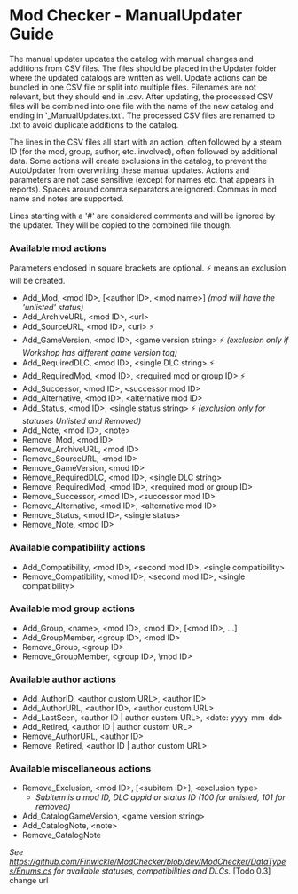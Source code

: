 # Mod Checker - ManualUpdater Guide

The manual updater updates the catalog with manual changes and additions from CSV files. The files should be placed in the Updater folder where the updated catalogs are written as well. Update actions can be bundled in one CSV file or split into multiple files. Filenames are not relevant, but they should end in .csv. After updating, the processed CSV files will be combined into one file with the name of the new catalog and ending in '_ManualUpdates.txt'. The processed CSV files are renamed to .txt to avoid duplicate additions to the catalog.

The lines in the CSV files all start with an action, often followed by a steam ID (for the mod, group, author, etc. involved), often followed by additional data. Some actions will create exclusions in the catalog, to prevent the AutoUpdater from overwriting these manual updates. Actions and parameters are not case sensitive (except for names etc. that appears in reports). Spaces around comma separators are ignored. Commas in mod name and notes are supported.

Lines starting with a '#' are considered comments and will be ignored by the updater. They will be copied to the combined file though.

### Available mod actions
Parameters enclosed in square brackets are optional. :zap: means an exclusion will be created.
* Add_Mod, \<mod ID\>, [\<author ID\>, \<mod name\>] *(mod will have the 'unlisted' status)*
* Add_ArchiveURL, \<mod ID\>, \<url\>
* Add_SourceURL, \<mod ID\>, \<url\> :zap:
* Add_GameVersion, \<mod ID\>, \<game version string\> :zap: *(exclusion only if Workshop has different game version tag)*
* Add_RequiredDLC, \<mod ID\>, \<single DLC string\> :zap:
* Add_RequiredMod, \<mod ID\>, \<required mod or group ID\> :zap:
* Add_Successor, \<mod ID\>, \<successor mod ID\>
* Add_Alternative, \<mod ID\>, \<alternative mod ID\>
* Add_Status, \<mod ID\>, \<single status string\> :zap: *(exclusion only for statuses Unlisted and Removed)*
* Add_Note, \<mod ID\>, \<note\>
* Remove_Mod, \<mod ID\>
* Remove_ArchiveURL, \<mod ID\>
* Remove_SourceURL, \<mod ID\>
* Remove_GameVersion, \<mod ID\>
* Remove_RequiredDLC, \<mod ID\>, \<single DLC string\>
* Remove_RequiredMod, \<mod ID\>, \<required mod or group ID\>
* Remove_Successor, \<mod ID\>, \<successor mod ID\>
* Remove_Alternative, \<mod ID\>, \<alternative mod ID\>
* Remove_Status, \<mod ID\>, \<single status\>
* Remove_Note, \<mod ID\>

### Available compatibility actions
* Add_Compatibility, \<mod ID\>, \<second mod ID\>, \<single compatibility\>
* Remove_Compatibility, \<mod ID\>, \<second mod ID\>, \<single compatibility\>

### Available mod group actions
* Add_Group, \<name\>, \<mod ID\>, \<mod ID\>, [\<mod ID\>, ...]
* Add_GroupMember, \<group ID\>, \<mod ID\>
* Remove_Group, \<group ID\>
* Remove_GroupMember, \<group ID\>, \mod ID\>

### Available author actions
* Add_AuthorID, \<author custom URL\>, \<author ID\>
* Add_AuthorURL, \<author ID\>, \<author custom URL\>
* Add_LastSeen, \<author ID | author custom URL\>, \<date: yyyy-mm-dd\>
* Add_Retired, \<author ID | author custom URL\>
* Remove_AuthorURL, \<author ID\>
* Remove_Retired, \<author ID | author custom URL\>

### Available miscellaneous actions
* Remove_Exclusion, \<mod ID\>, [\<subitem ID\>], \<exclusion type\>
  * *Subitem is a mod ID, DLC appid or status ID (100 for unlisted, 101 for removed)*
* Add_CatalogGameVersion, \<game version string\>
* Add_CatalogNote, \<note\>
* Remove_CatalogNote


*See https://github.com/Finwickle/ModChecker/blob/dev/ModChecker/DataTypes/Enums.cs for available statuses, compatibilities and DLCs.*  [Todo 0.3] change url